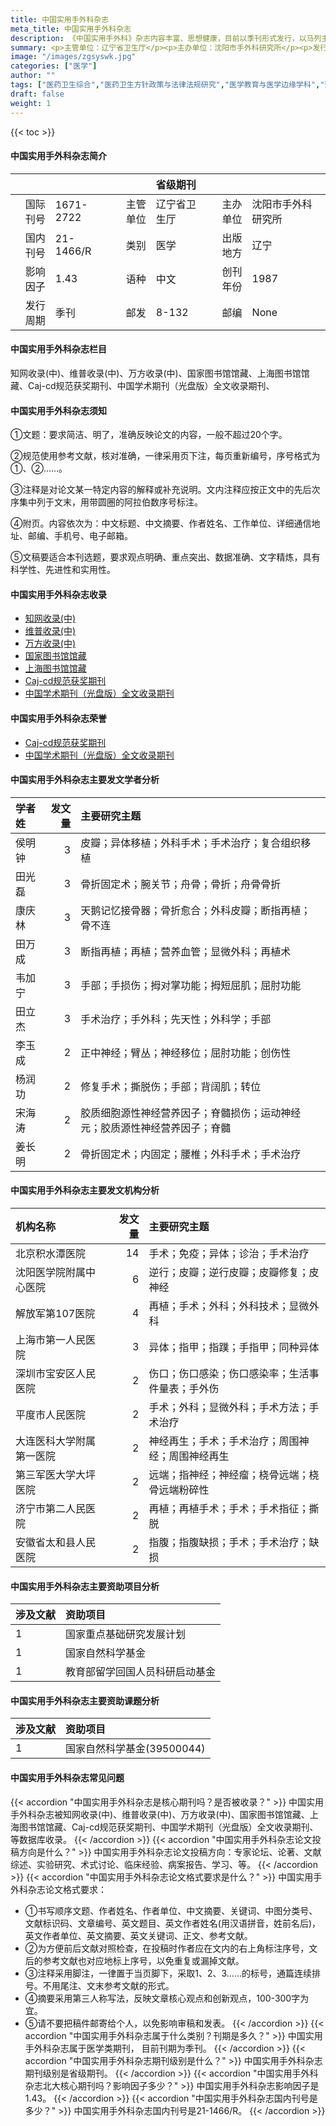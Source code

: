```yaml
---
title: 中国实用手外科杂志
meta_title: 中国实用手外科杂志
description: 《中国实用手外科》杂志内容丰富、思想健康，目前以季刊形式发行，以马列主义、思想、邓小平理论和“三个代表”重要思想为指导，贯彻党的教育方针和“双百方针”，刊物对外积极扩大宣传，致力于提高杂志质量与影响。 重要通知：《中国实用手外科》杂志已正式更名为《实用手外科》杂志。
summary: <p>主管单位：辽宁省卫生厅</p><p>主办单位：沈阳市手外科研究所</p><p>发行级别：省级期刊</p><p>发行周期：季刊</p>
image: "/images/zgsyswk.jpg"
categories: ["医学"]
author: ""
tags: ["医药卫生综合","医药卫生方针政策与法律法规研究","医学教育与医学边缘学科","预防医学与卫生学","中医学","中药学","中西医结合","基础医学","临床医学","感染性疾病及传染病","心血管系统疾病","呼吸系统疾病","消化系统疾病","内分泌腺及全身性疾病","外科学","泌尿科学","妇产科学","儿科学","神经病学","精神病学","肿瘤学","眼科与耳鼻咽喉科","口腔科学","皮肤病与性病","特种医学","急救医学","军事医学与卫生","药学","生物医学工程",]
draft: false
weight: 1
---
```


{{< toc >}}

#### 中国实用手外科杂志简介
|               |                               |               | 省级期刊        |               |                           |
| ------------: | :---------------------------- | ------------: | :---------------------------- | ------------: | :------------------------ |
| 国际刊号      | 1671-2722   | 主管单位      | 辽宁省卫生厅     | 主办单位      | 沈阳市手外科研究所     |
| 国内刊号      | 21-1466/R        | 类别          | 医学       | 出版地方      | 辽宁           |
| 影响因子      | 1.43        | 语种          | 中文             | 创刊年份      | 1987    |
| 发行周期      | 季刊    | 邮发          | 8-132              | 邮编          | None      |

#### 中国实用手外科杂志栏目
<span>知网收录(中)</span>、<span>维普收录(中)</span>、<span>万方收录(中)</span>、<span>国家图书馆馆藏</span>、<span>上海图书馆馆藏</span>、<span>Caj-cd规范获奖期刊</span>、<span>中国学术期刊（光盘版）全文收录期刊</span>、

#### 中国实用手外科杂志须知
<p><p>
	①文题：要求简洁、明了，准确反映论文的内容，一般不超过20个字。
</p><p>
	②规范使用参考文献，核对准确，一律采用页下注，每页重新编号，序号格式为①、②……。
</p><p>
	③注释是对论文某一特定内容的解释或补充说明。文内注释应按正文中的先后次序集中列于文末，用带圆圈的阿拉伯数序号标注。
</p><p>
	④附页。内容依次为：中文标题、中文摘要、作者姓名、工作单位、详细通信地址、邮编、手机号、电子邮箱。
</p><p>
	⑤文稿要适合本刊选题，要求观点明确、重点突出、数据准确、文字精炼，具有科学性、先进性和实用性。
</p></p>


#### 中国实用手外科杂志收录
<ul>
    <li class="inline-block">
        <a class="bg-theme-light hover:bg-primary dark:bg-darkmode-theme-light dark:hover:bg-darkmode-primary dark:hover:text-dark m-1 block rounded px-3 py-1 hover:text-white" href="#中国实用手外科杂志收录">
        知网收录(中)
        </a>
    </li>
    <li class="inline-block">
        <a class="bg-theme-light hover:bg-primary dark:bg-darkmode-theme-light dark:hover:bg-darkmode-primary dark:hover:text-dark m-1 block rounded px-3 py-1 hover:text-white" href="#中国实用手外科杂志收录">
        维普收录(中)
        </a>
    </li>
    <li class="inline-block">
        <a class="bg-theme-light hover:bg-primary dark:bg-darkmode-theme-light dark:hover:bg-darkmode-primary dark:hover:text-dark m-1 block rounded px-3 py-1 hover:text-white" href="#中国实用手外科杂志收录">
        万方收录(中)
        </a>
    </li>
    <li class="inline-block">
        <a class="bg-theme-light hover:bg-primary dark:bg-darkmode-theme-light dark:hover:bg-darkmode-primary dark:hover:text-dark m-1 block rounded px-3 py-1 hover:text-white" href="#中国实用手外科杂志收录">
        国家图书馆馆藏
        </a>
    </li>
    <li class="inline-block">
        <a class="bg-theme-light hover:bg-primary dark:bg-darkmode-theme-light dark:hover:bg-darkmode-primary dark:hover:text-dark m-1 block rounded px-3 py-1 hover:text-white" href="#中国实用手外科杂志收录">
        上海图书馆馆藏
        </a>
    </li>
    <li class="inline-block">
        <a class="bg-theme-light hover:bg-primary dark:bg-darkmode-theme-light dark:hover:bg-darkmode-primary dark:hover:text-dark m-1 block rounded px-3 py-1 hover:text-white" href="#中国实用手外科杂志收录">
        Caj-cd规范获奖期刊
        </a>
    </li>
    <li class="inline-block">
        <a class="bg-theme-light hover:bg-primary dark:bg-darkmode-theme-light dark:hover:bg-darkmode-primary dark:hover:text-dark m-1 block rounded px-3 py-1 hover:text-white" href="#中国实用手外科杂志收录">
        中国学术期刊（光盘版）全文收录期刊
        </a>
    </li>
</ul>



#### 中国实用手外科杂志荣誉
<ul>
    <li class="inline-block">
        <a class="bg-theme-light hover:bg-primary dark:bg-darkmode-theme-light dark:hover:bg-darkmode-primary dark:hover:text-dark m-1 block rounded px-3 py-1 hover:text-white" href="#中国实用手外科杂志荣誉">
        Caj-cd规范获奖期刊
        </a>
    </li>
    <li class="inline-block">
        <a class="bg-theme-light hover:bg-primary dark:bg-darkmode-theme-light dark:hover:bg-darkmode-primary dark:hover:text-dark m-1 block rounded px-3 py-1 hover:text-white" href="#中国实用手外科杂志荣誉">
        中国学术期刊（光盘版）全文收录期刊
        </a>
    </li>
</ul>





#### 中国实用手外科杂志主要发文学者分析
| 学者姓                | 发文量                | 主要研究主题          |
| :------------         | --------------------: | :-------------------- |
| 侯明钟   | 3     | 皮瓣；异体移植；外科手术；手术治疗；复合组织移植 |
| 田光磊   | 3     | 骨折固定术；腕关节；舟骨；骨折；舟骨骨折 |
| 康庆林   | 3     | 天鹅记忆接骨器；骨折愈合；外科皮瓣；断指再植；骨不连 |
| 田万成   | 3     | 断指再植；再植；营养血管；显微外科；再植术 |
| 韦加宁   | 3     | 手部；手损伤；拇对掌功能；拇短屈肌；屈肘功能 |
| 田立杰   | 3     | 手术治疗；手外科；先天性；外科学；手部 |
| 李玉成   | 2     | 正中神经；臂丛；神经移位；屈肘功能；创伤性 |
| 杨润功   | 2     | 修复手术；撕脱伤；手部；背阔肌；转位 |
| 宋海涛   | 2     | 胶质细胞源性神经营养因子；脊髓损伤；运动神经元；胶质源性神经营养因子；脊髓 |
| 姜长明   | 2     | 骨折固定术；内固定；腰椎；外科手术；手术治疗 |




#### 中国实用手外科杂志主要发文机构分析
| 机构名称              | 发文量                | 主要研究主题          |
| :------------         | --------------------: | :-------------------- |
| 北京积水潭医院   | 14     | 手术；免疫；异体；诊治；手术治疗 |
| 沈阳医学院附属中心医院   | 6     | 逆行；皮瓣；逆行皮瓣；皮瓣修复；皮神经 |
| 解放军第107医院   | 4     | 再植；手术；外科；外科技术；显微外科 |
| 上海市第一人民医院   | 3     | 异体；指甲；指蹼；手指甲；同种异体 |
| 深圳市宝安区人民医院   | 2     | 伤口；伤口感染；伤口感染率；生活事件量表；手外伤 |
| 平度市人民医院   | 2     | 手术；外科；显微外科；手术方法；手术治疗 |
| 大连医科大学附属第一医院   | 2     | 神经再生；手术；手术治疗；周围神经；周围神经再生 |
| 第三军医大学大坪医院   | 2     | 远端；指神经；神经瘤；桡骨远端；桡骨远端粉碎性 |
| 济宁市第二人民医院   | 2     | 再植；再植手术；手术；手术指征；撕脱 |
| 安徽省太和县人民医院   | 2     | 指腹；指腹缺损；手术；手术治疗；缺损 |




#### 中国实用手外科杂志主要资助项目分析
| 涉及文献              | 资助项目              |
| :------------         | :-------------------- |
| 1   | 国家重点基础研究发展计划   |
| 1   | 国家自然科学基金   |
| 1   | 教育部留学回国人员科研启动基金   |




#### 中国实用手外科杂志主要资助课题分析
| 涉及文献              | 资助项目              |
| :------------         | :-------------------- |
| 1   | 国家自然科学基金(39500044)   |



#### 中国实用手外科杂志常见问题
{{< accordion "中国实用手外科杂志是核心期刊吗？是否被收录？" >}}
中国实用手外科杂志被知网收录(中)、维普收录(中)、万方收录(中)、国家图书馆馆藏、上海图书馆馆藏、Caj-cd规范获奖期刊、中国学术期刊（光盘版）全文收录期刊、等数据库收录。
{{< /accordion >}}
{{< accordion "中国实用手外科杂志论文投稿方向是什么？" >}}
中国实用手外科杂志论文投稿方向：专家论坛、论著、文献综述、实验研究、术式讨论、临床经验、病案报告、学习、等。
{{< /accordion >}}
{{< accordion "中国实用手外科杂志论文格式要求是什么？" >}}
中国实用手外科杂志论文格式要求：
- ①书写顺序文题、作者姓名、作者单位、中文摘要、关键词、中图分类号、文献标识码、文章编号、英文题目、英文作者姓名(用汉语拼音，姓前名后)，英文作者单位、英文摘要、英文关键词、正文、参考文献。
- ②为方便前后文献对照检查，在投稿时作者应在文内的右上角标注序号，文后的参考文献也对应地标上序号，以免重复或漏掉文献。
- ③注释采用脚注，一律置于当页脚下，采取1、2、3……的标号，通篇连续排号。不用尾注、文末参考文献的形式。
- ④摘要采用第三人称写法，反映文章核心观点和创新观点，100-300字为宜。
- ⑤请不要把稿件邮寄给个人，以免影响审稿和发表。
{{< /accordion >}}
{{< accordion "中国实用手外科杂志属于什么类别？刊期是多久？" >}}
中国实用手外科杂志属于医学类期刊， 目前刊期为季刊。
{{< /accordion >}}
{{< accordion "中国实用手外科杂志期刊级别是什么？" >}}
中国实用手外科杂志期刊级别是省级期刊。
{{< /accordion >}}
{{< accordion "中国实用手外科杂志北大核心期刊吗？影响因子多少？" >}}
中国实用手外科杂志影响因子是1.43。
{{< /accordion >}}
{{< accordion "中国实用手外科杂志国内刊号是多少？" >}}
中国实用手外科杂志国内刊号是21-1466/R。
{{< /accordion >}}